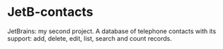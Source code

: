 # JetB-contacts
JetBrains: my second project.
A database of telephone contacts with its support:
add, delete, edit, list, search and count records.
